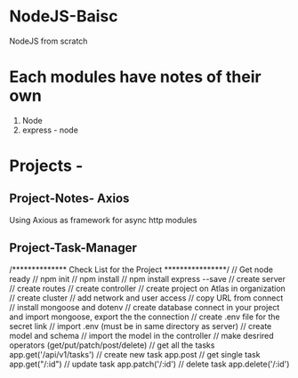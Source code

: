 # NodeJS-Baisc
NodeJS from scratch

# Each modules have notes of their own
1. Node
2. express - node

# Projects -

## Project-Notes- Axios
Using Axious as framework for async http modules

## Project-Task-Manager
/************** Check List for the Project ****************/
// Get node ready
// npm init
// npm install
// npm install express --save
// create server
// create routes
// create controller
// create project on Atlas in organization
// create cluster
// add network and user access
// copy URL from connect
// install mongoose and dotenv
// create database connect in your project and import mongoose, export the the connection
// create .env file for the secret link
// import .env (must be in same directory as server)
// create model and schema
// import the model in the controller
// make desrired operators (get/put/patch/post/delete)
// get all the tasks app.get('/api/v1/tasks') 
// create new task app.post
// get single task app.get("/:id")
// update task app.patch('/:id')
// delete task app.delete('/:id')
